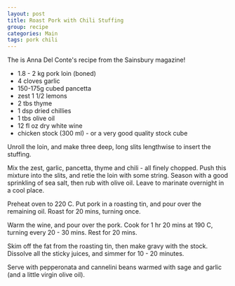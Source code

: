 ```yaml
---
layout: post
title: Roast Pork with Chili Stuffing
group: recipe
categories: Main
tags: pork chili
---
```


The is Anna Del Conte's recipe from the Sainsbury magazine!

- 1\.8 - 2 kg pork loin (boned)
- 4 cloves garlic
- 150-175g cubed pancetta
- zest 1 1/2 lemons
- 2 tbs thyme
- 1 dsp dried chillies
- 1 tbs olive oil
- 12 fl oz dry white wine
- chicken stock (300 ml) - or a very good quality stock cube

Unroll the loin, and make three deep, long slits lengthwise to insert the stuffing.

Mix the zest, garlic, pancetta, thyme and chili - all finely chopped.  Push this mixture into the slits, and retie the loin with some string.  Season with a good sprinkling of sea salt, then rub with olive oil.  Leave to marinate overnight in a cool place.

Preheat oven to 220 C.  Put pork in a roasting tin, and pour over the remaining oil.  Roast for 20 mins, turning once.

Warm the wine, and pour over the pork.  Cook for 1 hr 20 mins at 190 C, turning every 20 - 30  mins.  Rest for 20 mins.

Skim off the fat from the roasting tin, then make gravy with the stock.  Dissolve all the sticky juices, and simmer for 10 - 20 minutes.

Serve with pepperonata and cannelini beans warmed with sage and garlic (and a little virgin olive oil).